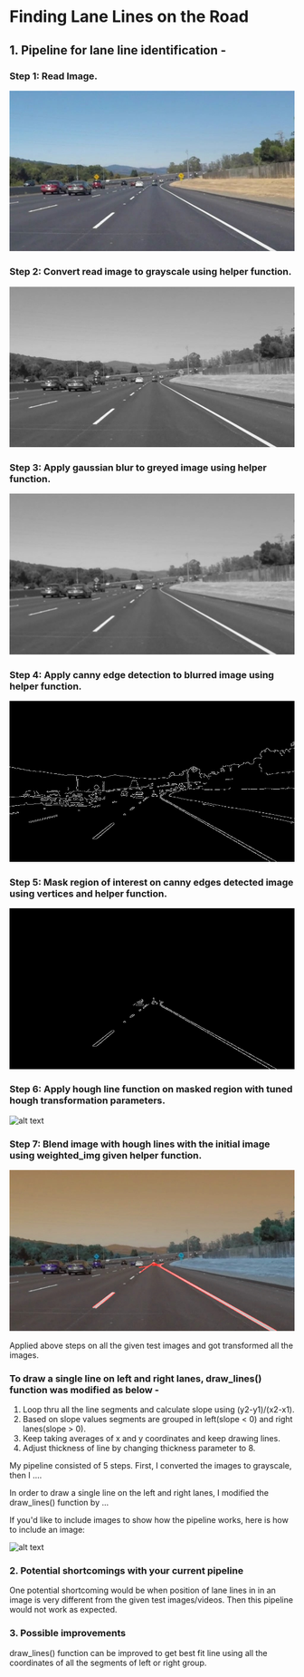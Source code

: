 # **Finding Lane Lines on the Road** 

## 1. Pipeline for lane line identification - 
### Step 1: Read Image.
![alt text](./test_images/solidWhiteCurve.jpg "solidWhiteCurve")
### Step 2: Convert read image to grayscale using helper function.
![alt text](./output_images/greyed_solidWhiteCurve.jpg "greyed_solidWhiteCurve")
### Step 3: Apply gaussian blur to greyed image using helper function.
![alt text](./output_images/blurred_solidWhiteCurve.jpg "blurred_solidWhiteCurve")
### Step 4: Apply canny edge detection to blurred image using helper function.
![alt text](./output_images/canny_solidWhiteCurve.jpg "canny_solidWhiteCurve")
### Step 5: Mask region of interest on canny edges detected image using vertices and helper function.
![alt text](./output_images/masked_solidWhiteCurve.jpg "masked_solidWhiteCurve")
### Step 6: Apply hough line function on masked region with tuned hough transformation parameters.
![alt text](./output_images/lines_drawn_solidWhiteCurve.jpg "lines_drawn_solidWhiteCurve")
### Step 7: Blend image with hough lines with the initial image using weighted_img given helper function.
![alt text](./output_images/output_solidWhiteCurve.jpg "output_solidWhiteCurve")

Applied above steps on all the given test images and got transformed all the images.

### To draw a single line on left and right lanes, draw_lines() function was modified as below -
1) Loop thru all the line segments and calculate slope using (y2-y1)/(x2-x1).
2) Based on slope values segments are grouped in left(slope < 0) and right lanes(slope > 0).
3) Keep taking averages of x and y coordinates and keep drawing lines.
4) Adjust thickness of line by changing thickness parameter to 8.

My pipeline consisted of 5 steps. First, I converted the images to grayscale, then I .... 

In order to draw a single line on the left and right lanes, I modified the draw_lines() function by ...

If you'd like to include images to show how the pipeline works, here is how to include an image: 

![alt text](./examples/greyed_solidWhiteCurve.jpg "greyed_solidWhiteCurve")


### 2. Potential shortcomings with your current pipeline


One potential shortcoming would be when position of lane lines in in an image is very different from the given test images/videos. Then this pipeline would not work as expected.




### 3. Possible improvements

draw_lines() function can be improved to get best fit line using all the coordinates of all the segments of left or right group.
